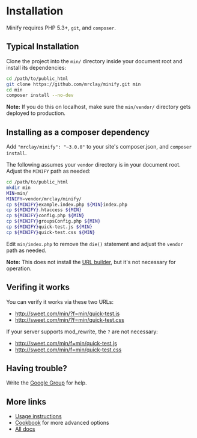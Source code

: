 # Installation

Minify requires PHP 5.3+, `git`, and `composer`.

## Typical Installation

Clone the project into the `min/` directory inside your document root and install its dependencies:

```bash
cd /path/to/public_html
git clone https://github.com/mrclay/minify.git min
cd min
composer install --no-dev
```

**Note:** If you do this on localhost, make sure the `min/vendor/` directory gets deployed to production.

## Installing as a composer dependency

Add `"mrclay/minify": "~3.0.0"` to your site's composer.json, and `composer install`.

The following assumes your `vendor` directory is in your document root. Adjust the `MINIFY` path as needed:

```bash
cd /path/to/public_html
mkdir min
MIN=min/
MINIFY=vendor/mrclay/minify/
cp ${MINIFY}example.index.php ${MIN}index.php
cp ${MINIFY}.htaccess ${MIN}
cp ${MINIFY}config.php ${MIN}
cp ${MINIFY}groupsConfig.php ${MIN}
cp ${MINIFY}quick-test.js ${MIN}
cp ${MINIFY}quick-test.css ${MIN}
```

Edit `min/index.php` to remove the ``die()`` statement and adjust the `vendor` path as needed.

**Note:** This does not install the [URL builder](BuilderApp.wiki.md), but it's not necessary for operation.

## Verifing it works

You can verify it works via these two URLs:

* http://sweet.com/min/?f=min/quick-test.js
* http://sweet.com/min/?f=min/quick-test.css

If your server supports mod_rewrite, the `?` are not necessary:

* http://sweet.com/min/f=min/quick-test.js
* http://sweet.com/min/f=min/quick-test.css

## Having trouble?

Write the [Google Group](http://groups.google.com/group/minify) for help.

## More links

* [Usage instructions](UserGuide.wiki.md)
* [Cookbook](CookBook.wiki.md) for more advanced options
* [All docs](docs)
